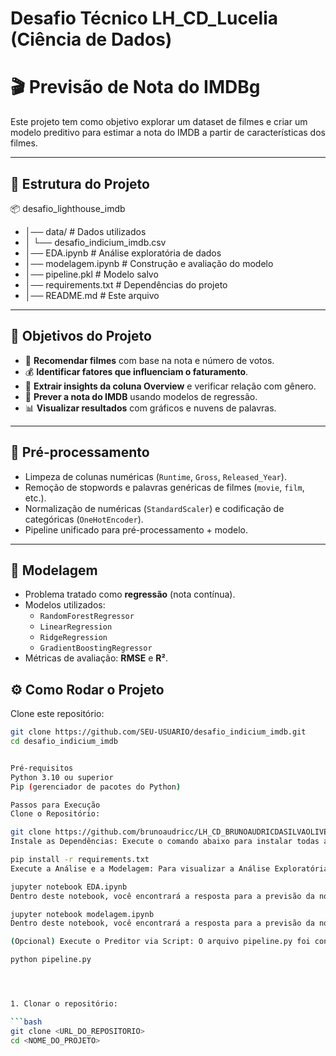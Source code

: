 #  Desafio Técnico  LH_CD_Lucelia (Ciência de Dados)


# 🎬 Previsão de Nota do IMDBg

Este projeto tem como objetivo explorar um dataset de filmes e criar um modelo preditivo para estimar a nota do IMDB a partir de características dos filmes.

---

## 📂 Estrutura do Projeto

📦 desafio_lighthouse_imdb
- │── data/ # Dados utilizados
- │ └── desafio_indicium_imdb.csv
- │── EDA.ipynb # Análise exploratória de dados
- │── modelagem.ipynb # Construção e avaliação do modelo
- │── pipeline.pkl # Modelo salvo
- │── requirements.txt # Dependências do projeto
- │── README.md # Este arquivo


---

## 🔹 Objetivos do Projeto

- 🎯 **Recomendar filmes** com base na nota e número de votos.  
- 💰 **Identificar fatores que influenciam o faturamento**.  
- 📝 **Extrair insights da coluna Overview** e verificar relação com gênero.  
- 🤖 **Prever a nota do IMDB** usando modelos de regressão.  
- 📊 **Visualizar resultados** com gráficos e nuvens de palavras.

---

## 🧹 Pré-processamento

- Limpeza de colunas numéricas (`Runtime`, `Gross`, `Released_Year`).  
- Remoção de stopwords e palavras genéricas de filmes (`movie`, `film`, etc.).  
- Normalização de numéricas (`StandardScaler`) e codificação de categóricas (`OneHotEncoder`).  
- Pipeline unificado para pré-processamento + modelo.

---

## 🤖 Modelagem

- Problema tratado como **regressão** (nota contínua).  
- Modelos utilizados:
  - `RandomForestRegressor`
  - `LinearRegression`
  - `RidgeRegression`
  - `GradientBoostingRegressor`
- Métricas de avaliação: **RMSE** e **R²**.  



## ⚙️ Como Rodar o Projeto



Clone este repositório:
```bash
git clone https://github.com/SEU-USUARIO/desafio_indicium_imdb.git
cd desafio_indicium_imdb


Pré-requisitos
Python 3.10 ou superior
Pip (gerenciador de pacotes do Python)

Passos para Execução
Clone o Repositório:

git clone https://github.com/brunoaudricc/LH_CD_BRUNOAUDRICDASILVAOLIVEIRA.git
Instale as Dependências: Execute o comando abaixo para instalar todas as bibliotecas necessárias listadas no arquivo requirements.txt.

pip install -r requirements.txt
Execute a Análise e a Modelagem: Para visualizar a Análise Exploratória dos Dados e todo o processo de criação do modelo, abra e execute o Jupyter Notebook modelagem.ipynb.

jupyter notebook EDA.ipynb
Dentro deste notebook, você encontrará a resposta para a previsão da nota do IMDB do filme "The Shawshank Redemption".

jupyter notebook modelagem.ipynb
Dentro deste notebook, você encontrará a resposta para a previsão da nota do IMDB do filme "The Shawshank Redemption".

(Opcional) Execute o Preditor via Script: O arquivo pipeline.py foi configurado para carregar o modelo (pipeline.pkl) e realizar previsões. Para executá-lo, utilize o terminal:

python pipeline.py




1. Clonar o repositório:

```bash
git clone <URL_DO_REPOSITORIO>
cd <NOME_DO_PROJETO>
